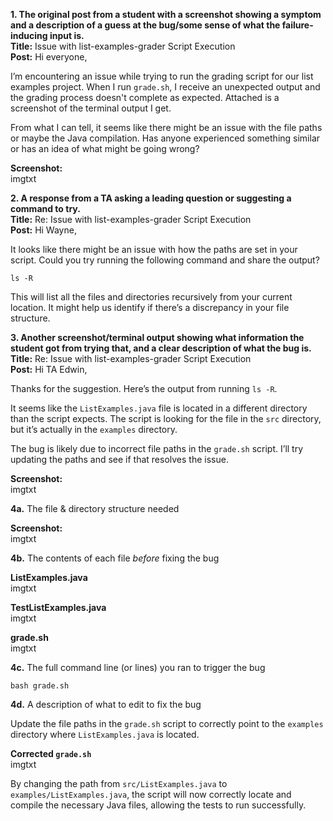**1. The original post from a student with a screenshot showing a symptom and a description of a guess at the bug/some sense of what the failure-inducing input is.**
<br>**Title:** Issue with list-examples-grader Script Execution
<br>**Post:**
Hi everyone,

I’m encountering an issue while trying to run the grading script for our list examples project. When I run `grade.sh`, I receive an unexpected output and the grading process doesn't complete as expected. Attached is a screenshot of the terminal output I get.

From what I can tell, it seems like there might be an issue with the file paths or maybe the Java compilation. Has anyone experienced something similar or has an idea of what might be going wrong?

**Screenshot:**
<br>imgtxt

**2. A response from a TA asking a leading question or suggesting a command to try.**
<br>**Title:** Re: Issue with list-examples-grader Script Execution
<br>**Post:**
Hi Wayne,

It looks like there might be an issue with how the paths are set in your script. Could you try running the following command and share the output?

`ls -R`

This will list all the files and directories recursively from your current location. It might help us identify if there’s a discrepancy in your file structure.

**3. Another screenshot/terminal output showing what information the student got from trying that, and a clear description of what the bug is.**
<br>**Title:** Re: Issue with list-examples-grader Script Execution
<br>**Post:**
Hi TA Edwin,

Thanks for the suggestion. Here’s the output from running `ls -R`.

It seems like the `ListExamples.java` file is located in a different directory than the script expects. The script is looking for the file in the `src` directory, but it’s actually in the `examples` directory.

The bug is likely due to incorrect file paths in the `grade.sh` script. I’ll try updating the paths and see if that resolves the issue.

**Screenshot:**
<br>imgtxt

**4a.** The file & directory structure needed

**Screenshot:**
<br>imgtxt

**4b.** The contents of each file *before* fixing the bug

**ListExamples.java**
<br>imgtxt

**TestListExamples.java**
<br>imgtxt

**grade.sh**
<br>imgtxt

**4c.** The full command line (or lines) you ran to trigger the bug

`bash grade.sh`

**4d.** A description of what to edit to fix the bug

Update the file paths in the `grade.sh` script to correctly point to the `examples` directory where `ListExamples.java` is located.

**Corrected `grade.sh`**
<br>imgtxt

By changing the path from `src/ListExamples.java` to `examples/ListExamples.java`, the script will now correctly locate and compile the necessary Java files, allowing the tests to run successfully.

